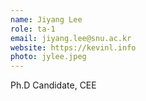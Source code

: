```yaml
---
name: Jiyang Lee
role: ta-1
email: jiyang.lee@snu.ac.kr
website: https://kevinl.info
photo: jylee.jpeg
---
```

Ph.D Candidate, CEE